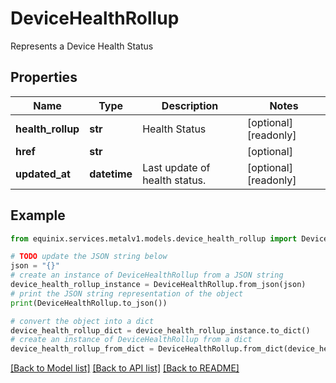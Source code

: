 # DeviceHealthRollup

Represents a Device Health Status

## Properties

Name | Type | Description | Notes
------------ | ------------- | ------------- | -------------
**health_rollup** | **str** | Health Status | [optional] [readonly] 
**href** | **str** |  | [optional] 
**updated_at** | **datetime** | Last update of health status. | [optional] [readonly] 

## Example

```python
from equinix.services.metalv1.models.device_health_rollup import DeviceHealthRollup

# TODO update the JSON string below
json = "{}"
# create an instance of DeviceHealthRollup from a JSON string
device_health_rollup_instance = DeviceHealthRollup.from_json(json)
# print the JSON string representation of the object
print(DeviceHealthRollup.to_json())

# convert the object into a dict
device_health_rollup_dict = device_health_rollup_instance.to_dict()
# create an instance of DeviceHealthRollup from a dict
device_health_rollup_from_dict = DeviceHealthRollup.from_dict(device_health_rollup_dict)
```
[[Back to Model list]](../README.md#documentation-for-models) [[Back to API list]](../README.md#documentation-for-api-endpoints) [[Back to README]](../README.md)


